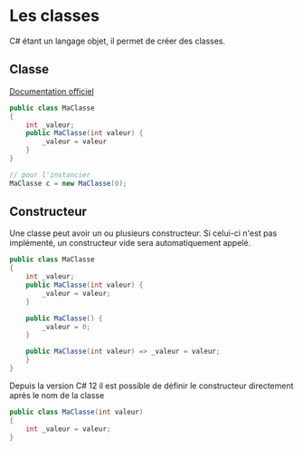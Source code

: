 # Les classes

C# étant un langage objet, il permet de créer des classes.

## Classe

[Documentation officiel](https://learn.microsoft.com/en-us/dotnet/csharp/fundamentals/types/classes)

```cs
public class MaClasse
{
    int _valeur;
    public MaClasse(int valeur) {
        _valeur = valeur
    }
}

// pour l'instancier
MaClasse c = new MaClasse(0);
```

## Constructeur


Une classe peut avoir un ou plusieurs constructeur. Si celui-ci n'est pas implémenté, un constructeur vide sera automatiquement appelé.

```cs
public class MaClasse
{
    int _valeur;
    public MaClasse(int valeur) {
        _valeur = valeur;
    }

    public MaClasse() {
        _valeur = 0;
    }

    public MaClasse(int valeur) => _valeur = valeur;
    }
}
```

Depuis la version C# 12 il est possible de définir le constructeur directement après le nom de la classe

```cs
public class MaClasse(int valeur)
{
    int _valeur = valeur;
}
```


